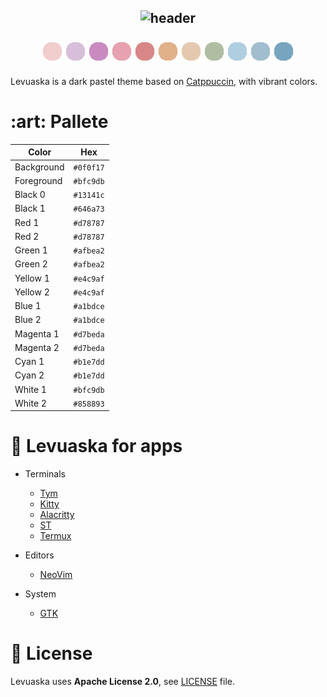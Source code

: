 <h2 align="center">
  <img src="https://github.com/levuaska.png" height="200" alt="header"/>
  
  <br>
  <br>
  
  <img src="https://raw.githubusercontent.com/levuaska/levuaska/dev/assets/colors/flamingo.png" height="32" width="32"/>
  <img src="https://raw.githubusercontent.com/levuaska/levuaska/dev/assets/colors/mauve.png" height="32" width="32"/>
  <img src="https://raw.githubusercontent.com/levuaska/levuaska/dev/assets/colors/pink.png" height="32" width="32"/>
  <img src="https://raw.githubusercontent.com/levuaska/levuaska/dev/assets/colors/maroon.png" height="32" width="32"/>
  <img src="https://raw.githubusercontent.com/levuaska/levuaska/dev/assets/colors/red.png" height="32" width="32"/>
  <img src="https://raw.githubusercontent.com/levuaska/levuaska/dev/assets/colors/peach.png" height="32" width="32"/>
  <img src="https://raw.githubusercontent.com/levuaska/levuaska/dev/assets/colors/yellow.png" height="32" width="32"/>
  <img src="https://raw.githubusercontent.com/levuaska/levuaska/dev/assets/colors/green.png" height="32" width="32"/>
  <img src="https://raw.githubusercontent.com/levuaska/levuaska/dev/assets/colors/teal.png" height="32" width="32"/>
  <img src="https://raw.githubusercontent.com/levuaska/levuaska/dev/assets/colors/blue.png" height="32" width="32"/>
  <img src="https://raw.githubusercontent.com/levuaska/levuaska/dev/assets/colors/sky.png" height="32" width="32"/>
</h2>

Levuaska is a dark pastel theme based on [Catppuccin](https://github.com/catppuccin/catppuccin), with vibrant colors.

<h1>:art: Pallete</h1>

| Color | Hex |
|-------|-----|
| Background | `#0f0f17` |
| Foreground | `#bfc9db` |
| Black 0    | `#13141c` |
| Black 1    | `#646a73` |
| Red 1      | `#d78787` | 
| Red 2      | `#d78787` |
| Green 1    | `#afbea2` |
| Green 2    | `#afbea2` |
| Yellow 1   | `#e4c9af` |
| Yellow 2   | `#e4c9af` |
| Blue 1     | `#a1bdce` |
| Blue 2     | `#a1bdce` |
| Magenta 1  | `#d7beda` |
| Magenta 2  | `#d7beda` |
| Cyan 1     | `#b1e7dd` |
| Cyan 2     | `#b1e7dd` |
| White 1    | `#bfc9db` |
| White 2    | `#858893` |

<h1>🌌 Levuaska for apps</h1>

- Terminals
  - [Tym](https://github.com/levuaska/tym)
  - [Kitty](https://github.com/levuaska/kitty)
  - [Alacritty](https://github.com/levuaska/alacritty)
  - [ST](https://github.com/levuaska/st)
  - [Termux](https://github.com/levuaska/termux)

- Editors
  - [NeoVim](https://github.com/levuaska/levuaska.nvim)

- System
  - [GTK](https://github.com/levuaska/gtk)

<h1>📜 License</h1>

Levuaska uses **Apache License 2.0**, see [LICENSE](https://github.com/levuaska/levuaska/blob/main/LICENSE) file.

